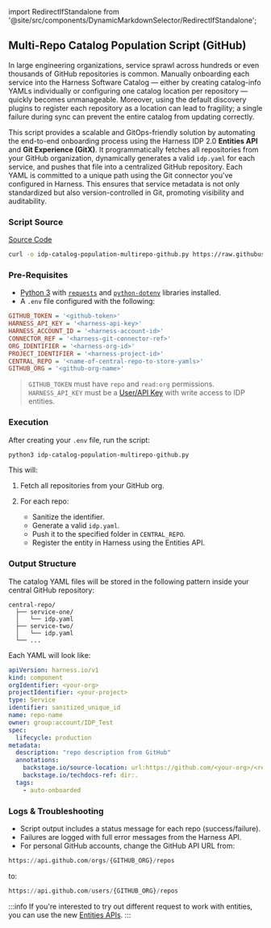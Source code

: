 
import RedirectIfStandalone from '@site/src/components/DynamicMarkdownSelector/RedirectIfStandalone';

<RedirectIfStandalone label="IDP 2.0" targetPage="/docs/internal-developer-portal/catalog/migrate-catalog-scripts/catalog-scripts" />

## Multi-Repo Catalog Population Script (GitHub)

In large engineering organizations, service sprawl across hundreds or even thousands of GitHub repositories is common. Manually onboarding each service into the Harness Software Catalog — either by creating catalog-info YAMLs individually or configuring one catalog location per repository — quickly becomes unmanageable. Moreover, using the default discovery plugins to register each repository as a location can lead to fragility; a single failure during sync can prevent the entire catalog from updating correctly.

This script provides a scalable and GitOps-friendly solution by automating the end-to-end onboarding process using the Harness IDP 2.0 **Entities API** and **Git Experience (GitX)**. It programmatically fetches all repositories from your GitHub organization, dynamically generates a valid `idp.yaml` for each service, and pushes that file into a centralized GitHub repository. Each YAML is committed to a unique path using the Git connector you've configured in Harness. This ensures that service metadata is not only standardized but also version-controlled in Git, promoting visibility and auditability.

### Script Source

[Source Code](https://github.com/harness-community/idp-samples/blob/main/IDP-2.0-Samples/catalog-scripts/idp-catalog-population-multirepo-github.py)

```bash
curl -o idp-catalog-population-multirepo-github.py https://raw.githubusercontent.com/harness-community/idp-samples/main/IDP-2.0-Samples/catalog-scripts/idp-catalog-population-multirepo-github.py
```

### Pre-Requisites

* [Python 3](https://www.python.org/downloads/) with [`requests`](https://pypi.org/project/requests/) and [`python-dotenv`](https://pypi.org/project/python-dotenv/) libraries installed.
* A `.env` file configured with the following:

```ini
GITHUB_TOKEN = '<github-token>'
HARNESS_API_KEY = '<harness-api-key>'
HARNESS_ACCOUNT_ID = '<harness-account-id>'
CONNECTOR_REF = '<harness-git-connector-ref>'
ORG_IDENTIFIER = '<harness-org-id>'
PROJECT_IDENTIFIER = '<harness-project-id>'
CENTRAL_REPO = '<name-of-central-repo-to-store-yamls>'
GITHUB_ORG = '<github-org-name>'
```

> `GITHUB_TOKEN` must have `repo` and `read:org` permissions.
> `HARNESS_API_KEY` must be a [User/API Key](https://developer.harness.io/docs/platform/automation/api/api-quickstart/#create-a-harness-api-key-and-token) with write access to IDP entities.

### Execution

After creating your `.env` file, run the script:

```bash
python3 idp-catalog-population-multirepo-github.py
```

This will:

1. Fetch all repositories from your GitHub org.
2. For each repo:

   * Sanitize the identifier.
   * Generate a valid `idp.yaml`.
   * Push it to the specified folder in `CENTRAL_REPO`.
   * Register the entity in Harness using the Entities API.

### Output Structure

The catalog YAML files will be stored in the following pattern inside your central GitHub repository:

```
central-repo/
  ├── service-one/
  │   └── idp.yaml
  ├── service-two/
  │   └── idp.yaml
  └── ...
```

Each YAML will look like:

```yaml
apiVersion: harness.io/v1
kind: component
orgIdentifier: <your-org>
projectIdentifier: <your-project>
type: Service
identifier: sanitized_unique_id
name: repo-name
owner: group:account/IDP_Test
spec:
  lifecycle: production
metadata:
  description: "repo description from GitHub"
  annotations:
    backstage.io/source-location: url:https://github.com/<your-org>/<repo-name>
    backstage.io/techdocs-ref: dir:.
  tags:
    - auto-onboarded
```

### Logs & Troubleshooting

* Script output includes a status message for each repo (success/failure).
* Failures are logged with full error messages from the Harness API.
* For personal GitHub accounts, change the GitHub API URL from:

```python
https://api.github.com/orgs/{GITHUB_ORG}/repos
```

to:

```python
https://api.github.com/users/{GITHUB_ORG}/repos
```

:::info
If you're interested to try out different request to work with entities, you can use the new [Entities APIs](https://apidocs.harness.io/tag/Entities).
:::
